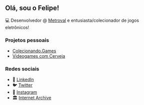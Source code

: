 ## Olá, sou o Felipe! 

💻 Desenvolvedor @ [Metroval](https://metroval.com.br) e entusiasta/colecionador de jogos eletrônicos!

### Projetos pessoais

- [Colecionando.Games](https://colecionando.games)
- [Videogames com Cerveja](https://www.vgscomcerveja.com.br)

### Redes sociais

- 💼 [LinkedIn](https://www.linkedin.com/in/felipebbarbosa/)
- 🐦 [Twitter](https://www.twitter.com/felipebbarbosa)
- 📸 [Instagram](https://www.instagram.com/felipebbarbosa)
- 🏛 [Internet Archive](https://archive.org/details/@felipebbarbosa)


